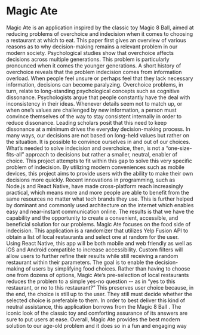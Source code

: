 # Magic Ate

Magic Ate is an application inspired by the classic toy Magic 8 Ball, aimed at reducing problems of overchoice and indecision when it comes to choosing a restaurant at which to eat. This paper first gives an overview of various reasons as to why decision-making remains a relevant problem in our modern society. Psychological studies show that overchoice affects decisions across multiple generations. This problem is particularly pronounced when it comes the younger generations. A short history of overchoice reveals that the problem indecision comes from information overload. When people feel unsure or perhaps feel that they lack necessary information, decisions can become paralyzing. Overchoice problems, in turn, relate to long-standing psychological concepts such as cognitive dissonance. Psychologists argue that people constantly have the deal with inconsistency in their ideas. Whenever details seem not to match up, or when one’s values are challenged by new information, a person must convince themselves of the way to stay consistent internally in order to reduce dissonance. Leading scholars posit that this need to keep dissonance at a minimum drives the everyday decision-making process. In many ways, our decisions are not based on long-held values but rather on the situation. It is possible to convince ourselves in and out of our choices. What’s needed to solve indecision and overchoice, then, is not a “one-size-fits-all” approach to decisions but rather a smaller, neutral, enabler of choice. This project attempts to fit within this gap to solve this very specific problem of indecision. By utilizing modern conveniences such as mobile devices, this project aims to provide users with the ability to make their own decisions more quickly. Recent innovations in programming, such as Node.js and React Native, have made cross-platform reach increasingly practical, which means more and more people are able to benefit from the same resources no matter what tech brands they use. This is further helped by dominant and commonly used architecture on the internet which enables easy and near-instant communication online. The results is that we have the capability and the opportunity to create a convenient, accessible, and beneficial solution for our problems. Magic Ate focuses on the food side of indecision. This application is a randomizer that utilizes Yelp Fusion API to obtain a list of local restaurants and select one at random for the user. Using React Native, this app will be both mobile and web friendly as well as iOS and Android compatible to increase accessibility. Custom filters will allow users to further refine their results while still receiving a random restaurant within their parameters.   The goal is to enable the decision-making of users by simplifying food choices. Rather than having to choose one from dozens of options, Magic Ate’s pre-selection of local restaurants reduces the problem to a simple yes-no question -- as in “yes to this restaurant, or no to this restaurant?” This preserves user choice because, in the end, the choice is still up to the user. They still must decide whether the selected choice is preferable to them. In order to best deliver this kind of neutral assistance, this application borrows from the Magic 8 Ball . The iconic look of the classic toy and comforting assurance of its answers are sure to put users at ease. Overall, Magic Ate provides the best modern solution to our age-old problem and it does so in a fun and engaging way
